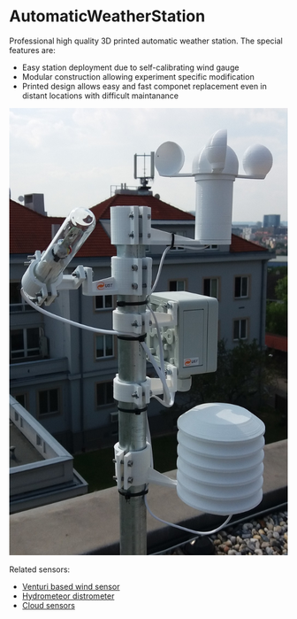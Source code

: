 # AutomaticWeatherStation
Professional high quality 3D printed automatic weather station.  The special features are: 

* Easy station deployment due to self-calibrating wind gauge
* Modular construction allowing experiment specific modification
* Printed design allows easy and fast componet replacement even in distant locations with difficult maintanance

![Automatic Weather station mounted on building roof](AWS03A_Small.jpg "Automatic Weather station mounted on building roof")

Related sensors: 
 * [Venturi based wind sensor](https://github.com/mlab-modules/WINDGAUGE03)
 * [Hydrometeor distrometer](https://github.com/UniversalScientificTechnologies/DISTROMETER01)
 * [Cloud sensors](https://github.com/UniversalScientificTechnologies/MRAKOMER4)
